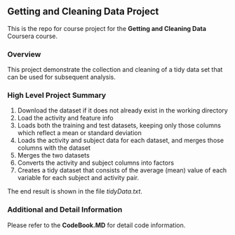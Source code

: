 ## Getting and Cleaning Data Project

This is the repo for course project for the **Getting and Cleaning Data** Coursera course. 

### Overview

This project demonstrate the collection and cleaning of a tidy data set that can be used for subsequent analysis.

### High Level Project Summary

1. Download the dataset if it does not already exist in the working directory
2. Load the activity and feature info
3. Loads both the training and test datasets, keeping only those columns which reflect a mean or standard deviation
4. Loads the activity and subject data for each dataset, and merges those columns with the dataset
5. Merges the two datasets
6. Converts the activity and subject columns into factors
7. Creates a tidy dataset that consists of the average (mean) value of each variable for each subject and activity pair.

The end result is shown in the file *tidyData.txt*.

### Additional and Detail Information

Please refer to the **CodeBook.MD** for detail code information. 